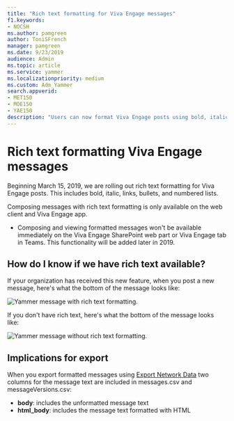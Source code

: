 ```yaml
---
title: "Rich text formatting for Viva Engage messages"
f1.keywords:
- NOCSH
ms.author: pamgreen
author: ToniSFrench
manager: pamgreen
ms.date: 9/23/2019
audience: Admin
ms.topic: article
ms.service: yammer
ms.localizationpriority: medium
ms.custom: Adm_Yammer
search.appverid:
- MET150
- MOE150
- YAE150
description: "Users can now format Viva Engage posts using bold, italic, bullets, numbered lists, and links. "
---
```


# Rich text formatting Viva Engage messages
 
Beginning March 15, 2019, we are rolling out rich text formatting for Viva Engage posts. This includes bold, italic, links, bullets, and numbered lists.

Composing messages with rich text formatting is only available on the web client and Viva Engage app. 

- Composing and viewing formatted messages won't be available immediately on the Viva Engage SharePoint web part or Viva Engage tab in Teams. This functionality will be added later in 2019.

## How do I know if we have rich text available?

If your organization has received this new feature, when you post a new message, here's what the bottom of the message looks like:

![Yammer message with rich text formatting.](../media/with-rich-text.png)

If you don't have rich text, here's what the bottom of the message looks like:

![Yammer message without rich text formatting.](../media/without-rich-text.png)

## Implications for export

When you export formatted messages using [Export Network Data](../manage-security-and-compliance/export-yammer-enterprise-data.md) two columns for the message text are included in messages.csv and messageVersions.csv:
- **body**: includes the unformatted message text 
- **html_body**: includes the message text formatted with HTML

